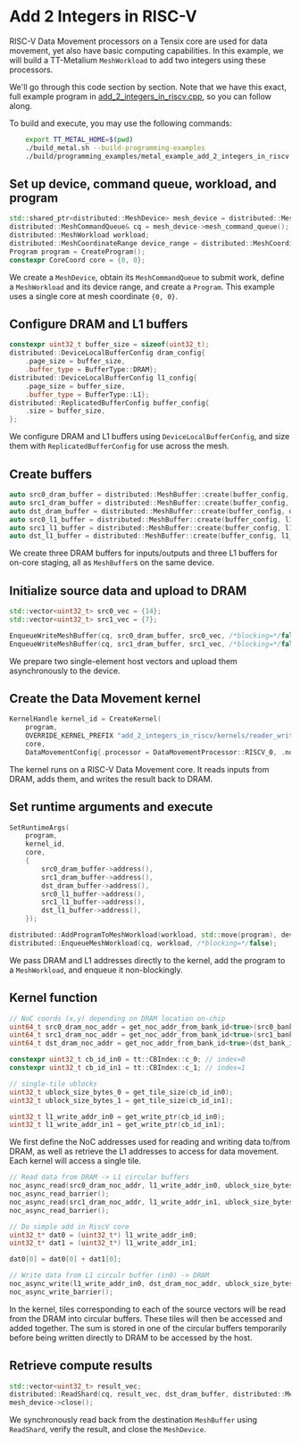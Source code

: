 # Add 2 Integers in RISC-V

RISC-V Data Movement processors on a Tensix core are used for data movement, yet also have basic computing capabilities. In this example, we will build a TT-Metalium `MeshWorkload` to add two integers using these processors.

We'll go through this code section by section. Note that we have this exact, full example program in
[add_2_integers_in_riscv.cpp](../../../tt_metal/programming_examples/add_2_integers_in_riscv/add_2_integers_in_riscv.cpp),
so you can follow along.

To build and execute, you may use the following commands:
```bash
    export TT_METAL_HOME=$(pwd)
    ./build_metal.sh --build-programming-examples
    ./build/programming_examples/metal_example_add_2_integers_in_riscv
```
## Set up device, command queue, workload, and program

```cpp
std::shared_ptr<distributed::MeshDevice> mesh_device = distributed::MeshDevice::create_unit_mesh(0);
distributed::MeshCommandQueue& cq = mesh_device->mesh_command_queue();
distributed::MeshWorkload workload;
distributed::MeshCoordinateRange device_range = distributed::MeshCoordinateRange(mesh_device->shape());
Program program = CreateProgram();
constexpr CoreCoord core = {0, 0};
```

We create a `MeshDevice`, obtain its `MeshCommandQueue` to submit work, define a `MeshWorkload` and its device range, and create a `Program`. This example uses a single core at mesh coordinate `{0, 0}`.

## Configure DRAM and L1 buffers

```cpp
constexpr uint32_t buffer_size = sizeof(uint32_t);
distributed::DeviceLocalBufferConfig dram_config{
    .page_size = buffer_size,
    .buffer_type = BufferType::DRAM};
distributed::DeviceLocalBufferConfig l1_config{
    .page_size = buffer_size,
    .buffer_type = BufferType::L1};
distributed::ReplicatedBufferConfig buffer_config{
    .size = buffer_size,
};
```

We configure DRAM and L1 buffers using `DeviceLocalBufferConfig`, and size them with `ReplicatedBufferConfig` for use across the mesh.

## Create buffers

```cpp
auto src0_dram_buffer = distributed::MeshBuffer::create(buffer_config, dram_config, mesh_device.get());
auto src1_dram_buffer = distributed::MeshBuffer::create(buffer_config, dram_config, mesh_device.get());
auto dst_dram_buffer = distributed::MeshBuffer::create(buffer_config, dram_config, mesh_device.get());
auto src0_l1_buffer = distributed::MeshBuffer::create(buffer_config, l1_config, mesh_device.get());
auto src1_l1_buffer = distributed::MeshBuffer::create(buffer_config, l1_config, mesh_device.get());
auto dst_l1_buffer = distributed::MeshBuffer::create(buffer_config, l1_config, mesh_device.get());
```

We create three DRAM buffers for inputs/outputs and three L1 buffers for on-core staging, all as `MeshBuffer`s on the same device.

## Initialize source data and upload to DRAM

```cpp
std::vector<uint32_t> src0_vec = {14};
std::vector<uint32_t> src1_vec = {7};

EnqueueWriteMeshBuffer(cq, src0_dram_buffer, src0_vec, /*blocking=*/false);
EnqueueWriteMeshBuffer(cq, src1_dram_buffer, src1_vec, /*blocking=*/false);
```

We prepare two single-element host vectors and upload them asynchronously to the device.

## Create the Data Movement kernel

```cpp
KernelHandle kernel_id = CreateKernel(
    program,
    OVERRIDE_KERNEL_PREFIX "add_2_integers_in_riscv/kernels/reader_writer_add_in_riscv.cpp",
    core,
    DataMovementConfig{.processor = DataMovementProcessor::RISCV_0, .noc = NOC::RISCV_0_default});
```

The kernel runs on a RISC-V Data Movement core. It reads inputs from DRAM, adds them, and writes the result back to DRAM.

## Set runtime arguments and execute

```cpp
SetRuntimeArgs(
    program,
    kernel_id,
    core,
    {
        src0_dram_buffer->address(),
        src1_dram_buffer->address(),
        dst_dram_buffer->address(),
        src0_l1_buffer->address(),
        src1_l1_buffer->address(),
        dst_l1_buffer->address(),
    });

distributed::AddProgramToMeshWorkload(workload, std::move(program), device_range);
distributed::EnqueueMeshWorkload(cq, workload, /*blocking=*/false);
```

We pass DRAM and L1 addresses directly to the kernel, add the program to a `MeshWorkload`, and enqueue it non-blockingly.

## Kernel function

``` cpp
// NoC coords (x,y) depending on DRAM location on-chip
uint64_t src0_dram_noc_addr = get_noc_addr_from_bank_id<true>(src0_bank_id, src0_dram);
uint64_t src1_dram_noc_addr = get_noc_addr_from_bank_id<true>(src1_bank_id, src1_dram);
uint64_t dst_dram_noc_addr = get_noc_addr_from_bank_id<true>(dst_bank_id, dst_dram);

constexpr uint32_t cb_id_in0 = tt::CBIndex::c_0; // index=0
constexpr uint32_t cb_id_in1 = tt::CBIndex::c_1; // index=1

// single-tile ublocks
uint32_t ublock_size_bytes_0 = get_tile_size(cb_id_in0);
uint32_t ublock_size_bytes_1 = get_tile_size(cb_id_in1);

uint32_t l1_write_addr_in0 = get_write_ptr(cb_id_in0);
uint32_t l1_write_addr_in1 = get_write_ptr(cb_id_in1);
```

We first define the NoC addresses used for reading and writing data to/from DRAM, as well as retrieve the L1 addresses to access for data movement. Each kernel will access a single tile.

``` cpp
// Read data from DRAM -> L1 circular buffers
noc_async_read(src0_dram_noc_addr, l1_write_addr_in0, ublock_size_bytes_0);
noc_async_read_barrier();
noc_async_read(src1_dram_noc_addr, l1_write_addr_in1, ublock_size_bytes_1);
noc_async_read_barrier();

// Do simple add in RiscV core
uint32_t* dat0 = (uint32_t*) l1_write_addr_in0;
uint32_t* dat1 = (uint32_t*) l1_write_addr_in1;

dat0[0] = dat0[0] + dat1[0];

// Write data from L1 circulr buffer (in0) -> DRAM
noc_async_write(l1_write_addr_in0, dst_dram_noc_addr, ublock_size_bytes_0);
noc_async_write_barrier();
```

In the kernel, tiles corresponding to each of the source vectors will be read from the DRAM into circular buffers. These tiles will then be accessed and added together. The sum is stored in one of the circular buffers temporarily before being written directly to DRAM to be accessed by the host.

## Retrieve compute results

``` cpp
std::vector<uint32_t> result_vec;
distributed::ReadShard(cq, result_vec, dst_dram_buffer, distributed::MeshCoordinate(0, 0), true);
mesh_device->close();
```

We synchronously read back from the destination `MeshBuffer` using `ReadShard`, verify the result, and close the `MeshDevice`.
